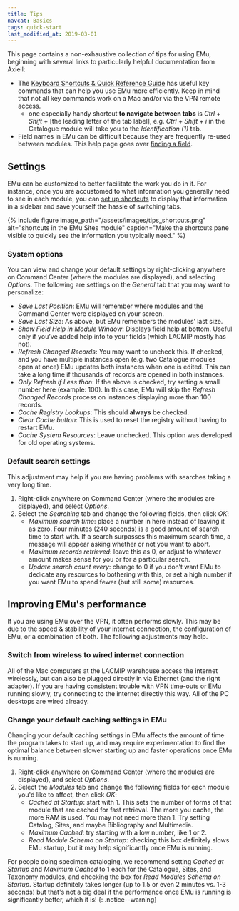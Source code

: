 ```yaml
---
title: Tips
navcat: Basics
tags: quick-start
last_modified_at: 2019-03-01
---
```

This page contains a non-exhaustive collection of tips for using EMu, beginning with several links to particularly helpful documentation from Axiell:

- The [Keyboard Shortcuts & Quick Reference Guide](http://help.emu.axiell.com/latest/en/Resources/Downloads/Quick%20Reference%20Guide/EMu_QuickRef_Guide_IE_20170629.pdf) has useful key commands that can help you use EMu more efficiently. Keep in mind that not all key commands work on a Mac and/or via the VPN remote access.
    - one especially handy shortcut **to navigate between tabs** is *Ctrl* + *Shift* + [the leading letter of the tab label], e.g. *Ctrl* + *Shift* + *i* in the Catalogue module will take you to the *Identification (1)* tab.
- Field names in EMu can be difficult because they are frequently re-used between modules. This help page goes over [finding a field](http://help.emu.axiell.com/latest/en/Topics/Common/Find%20a%20field.htm).

## Settings

EMu can be customized to better facilitate the work you do in it. For instance, once you are accustomed to what information you generally need to see in each module, you can [set up shortcuts](http://help.emu.axiell.com/latest/en/Topics/Common/Shortcuts%20View.htm?Highlight=shortcut) to display that information in a sidebar and save yourself the hassle of switching tabs.

{% include figure image_path="/assets/images/tips_shortcuts.png" alt="shortcuts in the EMu Sites module" caption="Make the shortcuts pane visible to quickly see the information you typically need." %}

### System options

You can view and change your default settings by right-clicking anywhere on Command Center (where the modules are displayed), and selecting *Options*. The following are settings on the *General* tab that you may want to personalize:
- *Save Last Position*: EMu will remember where modules and the Command Center were displayed on your screen.
- *Save Last Size*: As above, but EMu remembers the modules’ last size.
- *Show Field Help in Module Window*: Displays field help at bottom. Useful only if you’ve added help info to your fields (which LACMIP mostly has not).
- *Refresh Changed Records*: You may want to uncheck this. If checked, and you have multiple instances open (e.g. two Catalogue modules open at once) EMu updates both instances when one is edited. This can take a long time if thousands of records are opened in both instances.
- *Only Refresh if Less than*: If the above is checked, try setting a small number here (example: 100). In this case, EMu will skip the *Refresh Changed Records* process on instances displaying more than 100 records.
- *Cache Registry Lookups*: This should **always** be checked.
- *Clear Cache button*: This is used to reset the registry without having to restart EMu.
- *Cache System Resources*: Leave unchecked. This option was developed for old operating systems.

### Default search settings

This adjustment may help if you are having problems with searches taking a very long time.
1. Right-click anywhere on Command Center (where the modules are displayed), and select *Options*.
1. Select the *Searching* tab and change the following fields, then click *OK*:
    - *Maximum search time*: place a number in here instead of leaving it as zero. Four minutes (240 seconds) is a good amount of search time to start with. If a search surpasses this maximum search time, a message will appear asking whether or not you want to abort.
    - *Maximum records retrieved*: leave this as 0, or adjust to whatever amount makes sense for you or for a particular search.
    - *Update search count every*: change to 0 if you don’t want EMu to dedicate any resources to bothering with this, or set a high number if you want EMu to spend fewer (but still some) resources.

## Improving EMu's performance

If you are using EMu over the VPN, it often performs slowly. This may be due to the speed & stability of your internet connection, the configuration of EMu, or a combination of both. The following adjustments may help.

### Switch from wireless to wired internet connection

All of the Mac computers at the LACMIP warehouse access the internet wirelessly, but can also be plugged directly in via Ethernet (and the right adapter). If you are having consistent trouble with VPN time-outs or EMu running slowly, try connecting to the internet directly this way. All of the PC desktops are wired already.

### Change your default caching settings in EMu

Changing your default caching settings in EMu affects the amount of time the program takes to start up, and may require experimentation to find the optimal balance between slower starting up and faster operations once EMu is running.
1. Right-click anywhere on Command Center (where the modules are displayed), and select *Options*.
1. Select the *Modules* tab and change the following fields for each module you'd like to affect, then click *OK*:
    - *Cached at Startup*: start with 1. This sets the number of forms of that module that are cached for fast retrieval. The more you cache, the more RAM is used. You may not need more than 1. Try setting Catalog, Sites, and maybe Bibliography and Multimedia.
    - *Maximum Cached*: try starting with a low number, like 1 or 2.
    - *Read Module Schema on Startup*: checking this box definitely slows EMu startup, but it may help significantly once EMu is running.

For people doing specimen cataloging, we recommend setting *Cached at Startup* and *Maximum Cached* to 1 each for the Catalogue, Sites, and Taxonomy modules, and checking the box for *Read Modules Schema on Startup*. Startup definitely takes longer (up to 1.5 or even 2 minutes vs. 1-3 seconds) but that's not a big deal if the performance once EMu is running is significantly better, which it is!
{: .notice--warning}
